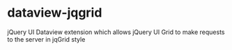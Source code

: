 dataview-jqgrid
===============

jQuery UI Dataview extension which allows jQuery UI Grid to make requests to the server in  jqGrid style